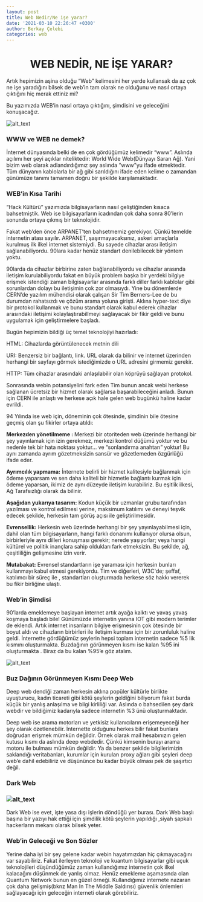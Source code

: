 ```yaml
---
layout: post
title: Web Nedir/Ne işe yarar?
date: '2021-03-10 22:26:47 +0300'
author: Berkay Çelebi
categories: web
---
```


<center><h1>WEB NEDİR, NE İŞE YARAR?</h1></center>
<p>
Artık hepimizin aşina olduğu “Web” kelimesini her yerde kullansak da az çok ne
işe yaradığını bilsek de web’in tam olarak ne olduğunu ve nasıl ortaya çıktığını
hiç merak ettiniz mi?
</p>
<p>
Bu yazımızda WEB’in nasıl ortaya çıktığını, şimdisini ve geleceğini konuşacağız.
</p>
<p>

<img src="{{ AUCyberClub.github.io }}/hackingfalan/assets/web-nedir-ne-ise-yarar/2021-03-12-web-nedir-ne-ise-yarar-3.jpg" width="" alt="alt_text" title="image_tooltip">
</p>
<h3>WWW ve WEB ne demek?</h3>
<p>
İnternet dünyasında belki de en çok gördüğümüz kelimedir “www”. Aslında açılımı
her şeyi açıklar niteliktedir: World Wide Web(Dünyayı Saran Ağ). Yani bizim web
olarak adlandırdığımız şey aslında “www”yu ifade etmektedir. Tüm dünyanın
kablolarla bir ağ gibi sarıldığını ifade eden kelime o zamandan günümüze tanımı
tamamen doğru bir şekilde karşılamaktadır.
</p>
<h3>WEB’in Kısa Tarihi</h3>
<p>
“Hack Kültürü” yazımızda bilgisayarların nasıl geliştiğinden kısaca
bahsetmiştik. Web ise bilgisayarların icadından çok daha sonra 80’lerin sonunda
ortaya çıkmış bir teknolojidir.
</p>
<p>
Fakat web’den önce ARPANET’ten bahsetmemiz gerekiyor. Çünkü temelde internetin
atası sayılır. ARPANET, şaşırmayacaksınız, askeri amaçlarla kurulmuş ilk ilkel
internet sistemiydi. Bu sayede cihazlar arası iletişim sağlanabiliyordu. 90lara
kadar henüz standart denilebilecek bir yöntem yoktu.
</p>
<p>
90larda da  cihazlar birbirine zaten bağlanabiliyordu ve cihazlar arasında
iletişim kurulabiliyordu fakat en büyük problem başka bir yerdeki bilgiye
erişmek istendiği zaman bilgisayarlar arasında farklı diller farklı kablolar
gibi sorunlardan dolayı bu iletişimin çok zor olmasıydı. Yine bu dönemlerde
CERN’de yazılım mühendisi olarak çalışan Sir Tim Berners-Lee de bu durumdan
rahatsızdı ve çözüm arama yoluna girişti. Aklına hyper-text diye bir protokol
kullanmak ve bunu standart olarak kabul ederek cihazlar arasındaki iletişimi
kolaylaştırabillmeyi sağlayacak bir fikir geldi ve bunu uygulamak için
geliştirmelere başladı.
</p>
<p>
Bugün hepimizin bildiği üç temel teknolojiyi hazırladı:
</p>
<p>
HTML: Cihazlarda görüntülenecek metnin dili
</p>
<p>
URI: Benzersiz bir bağlantı, link. URL olarak da bilinir ve internet üzerinden
herhangi bir sayfayı görmek istediğimizde o URL adresini girmemiz gerekir.
</p>
<p>
HTTP: Tüm cihazlar arasındaki anlaşılabilir olan köprüyü sağlayan protokol.
</p>
<p>
Sonrasında webin potansiyelini fark eden Tim bunun ancak webi herkese sağlanan
ücretsiz bir hizmet olarak sağlarsa başarabileceğini anladı. Bunun için CERN ile
anlaştı ve herkese açık hale gelen web bugünkü haline kadar evrildi.
</p>
<p>
94 Yılında ise web için, döneminin çok ötesinde, şimdinin bile ötesine geçmiş
olan şu fikirler ortaya atıldı:
</p>
<p>
<strong>Merkezden yönetilmeme : </strong>Merkezi bir otoriteden web üzerinde
herhangi bir şey yayınlamak için izin gerekmez, merkezi kontrol düğümü yoktur ve
bu nedenle tek bir hata noktası yoktur… ve “sonlandırma anahtarı” yoktur! Bu
aynı zamanda ayrım gözetmeksizin sansür ve gözetlemeden özgürlüğü ifade eder.
</p>
<p>
<strong>Ayrımcılık yapmama:</strong> İnternete belirli bir hizmet kalitesiyle
bağlanmak için ödeme yaparsam ve sen daha kaliteli bir hizmetle bağlantı kurmak
için ödeme yaparsan, ikimiz de aynı düzeyde iletişim kurabiliriz. Bu eşitlik
ilkesi, Ağ Tarafsızlığı olarak da bilinir.
</p>
<p>
<strong>Aşağıdan yukarıya tasarım:</strong> Kodun küçük bir uzmanlar grubu
tarafından yazılması ve kontrol edilmesi yerine, maksimum katılımı ve deneyi
teşvik edecek şekilde, herkesin tam görüş açısı ile geliştirilmesidir.
</p>
<p>
<strong>Evrensellik:</strong> Herkesin web üzerinde herhangi bir şey
yayınlayabilmesi için, dahil olan tüm bilgisayarların, hangi farklı donanımı
kullanıyor olursa olsun, birbirleriyle aynı dilleri konuşması gerekir; nerede
yaşıyorlar; veya hangi kültürel ve politik inançlara sahip oldukları fark
etmeksizin. Bu şekilde, ağ, çeşitliliğin gelişmesine izin verir.
</p>
<p>
<strong>Mutabakat:</strong> Evrensel standartların işe yaraması için herkesin
bunları kullanmayı kabul etmesi gerekiyordu. Tim ve diğerleri, W3C'de; şeffaf,
katılımcı bir süreç ile , standartları oluşturmada herkese söz hakkı vererek bu
fikir birliğine ulaştı.
</p>
<h3>Web’in Şimdisi</h3>
<p>
90’larda emeklemeye başlayan internet artık ayağa kalktı ve yavaş yavaş koşmaya
başladı bile! Günümüzde internetin yanına IOT gibi modern terimler de eklendi.
Artık internet insanların bilgiye erişmesinin çok ötesinde bir boyut aldı ve
cihazların birbirleri ile iletişim kurması için bir zorunluluk haline geldi.
İnternette gördüğümüz şeylerin hepsi toplam internetin sadece %5 lik kısmını
oluşturmakta. Buzdağının görünmeyen kısmı ise kalan %95 ini oluşturmakta . Biraz
da bu kalan %95’e göz atalım.
</p>
<p>

<img src="{{ AUCyberClub.github.io }}/hackingfalan/assets/web-nedir-ne-ise-yarar/2021-03-12-web-nedir-ne-ise-yarar-1.jpg" width="" alt="alt_text" title="image_tooltip">
</p>
<h3>Buz Dağının Görünmeyen Kısmı Deep Web</h3>
<p>
Deep web dendiği zaman herkesin aklına popüler kültürle birlikte uyuşturucu,
kadın ticareti gibi kötü şeylerin geldiğini biliyorum fakat burda küçük bir
yanlış anlaşılma ve bilgi kirliliği var. Aslında o bahsedilen şey dark webdir ve
bildiğimiz kadarıyla sadece internetin %3 ünü oluşturmaktadır.
</p>
<p>
Deep web ise arama motorları ve yetkisiz kullanıcıların erişemeyeceği her şey
olarak özetlenebilir. İnternette olduğunu herkes bilir fakat bunlara doğrudan
erişmek mümkün değildir. Örnek olarak mail hesabınızın gelen kutusu kısmı da
aslında deep webdedir. Çünkü kimsenin burayı arama motoru ile bulması mümkün
değildir. Ya da benzer şekilde bilgilerimizin saklandığı veritabanları, kurumlar
için kurulan proxy ağları gibi şeyleri deep web’e dahil edebiliriz ve düşününce
bu kadar büyük olması pek de şaşırtıcı değil.
</p>
<h3>Dark Web</h3>
<h3>

<img src="{{ AUCyberClub.github.io }}/hackingfalan/assets/web-nedir-ne-ise-yarar/2021-03-12-web-nedir-ne-ise-yarar-2.jpg" width="" alt="alt_text" title="image_tooltip">
</h3>
<p>
Dark Web ise evet, işte yasa dışı işlerin döndüğü yer burası. Dark Web başlı
başına bir yazıyı hak ettiği için şimdilik kötü şeylerin yapıldığı ,siyah
şapkalı hackerların mekanı olarak bilsek yeter.
</p>
<h3>Web’in Geleceği ve Son Sözler</h3>
<p>
Yerine daha iyi bir şey gelene kadar webin hayatımızdan hiç çıkmayacağını var
sayabiliriz. Fakat ilerleyen teknoloji ve kuantum bilgisayarlar gibi uçuk
teknolojileri düşündüğümüz zaman kullandığımız internetin çok ilkel kalacağını
düşünmek de yanlış olmaz. Henüz emekleme aşamasında olan Quantum Network bunun
en güzel örneği. Kullandığımız internete nazaran çok daha gelişmiş(bknz Man In
The Middle Saldırısı) güvenlik önlemleri sağlayacağı için geleceğin interneti
olarak görebiliriz.
</p>
<p>
